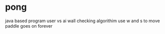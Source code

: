 # pong
java based program user vs ai wall checking algorithim
use w and s to move paddle 
goes on forever
